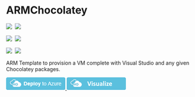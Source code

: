 # ARMChocolatey

<IMG SRC="https://azurequickstartsservice.blob.core.windows.net/badges/visual-studio-dev-vm-chocolatey/PublicLastTestDate.svg" />&nbsp;
<IMG SRC="https://azurequickstartsservice.blob.core.windows.net/badges/visual-studio-dev-vm-chocolatey/PublicDeployment.svg" />&nbsp;

<IMG SRC="https://azurequickstartsservice.blob.core.windows.net/badges/visual-studio-dev-vm-chocolatey/FairfaxLastTestDate.svg" />&nbsp;
<IMG SRC="https://azurequickstartsservice.blob.core.windows.net/badges/visual-studio-dev-vm-chocolatey/FairfaxDeployment.svg" />&nbsp;

<IMG SRC="https://azurequickstartsservice.blob.core.windows.net/badges/visual-studio-dev-vm-chocolatey/BestPracticeResult.svg" />&nbsp;
<IMG SRC="https://azurequickstartsservice.blob.core.windows.net/badges/visual-studio-dev-vm-chocolatey/CredScanResult.svg" />&nbsp;

ARM Template to provision a VM complete with Visual Studio and any given Chocolatey packages.

<a href="https://portal.azure.com/#create/microsoft.template/uri/https%3A%2F%2Fraw.githubusercontent.com%2FAzure%2Fazure-quickstart-templates%2Fmaster%2Fvisual-studio-dev-vm-chocolatey%2Fazuredeploy.json" target="_blank">
    <img src="https://raw.githubusercontent.com/Azure/azure-quickstart-templates/master/1-CONTRIBUTION-GUIDE/images/deploytoazure.png"/>
</a>
<a href="http://armviz.io/#/?load=https://raw.githubusercontent.com/Azure/azure-quickstart-templates/master/visual-studio-dev-vm-chocolatey/azuredeploy.json" target="_blank">
    <img src="https://raw.githubusercontent.com/Azure/azure-quickstart-templates/master/1-CONTRIBUTION-GUIDE/images/visualizebutton.png"/>
</a>


